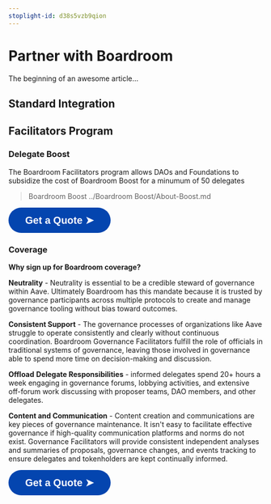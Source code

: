 ```yaml
---
stoplight-id: d38s5vzb9qion
---
```


# Partner with Boardroom

The beginning of an awesome article...

## Standard Integration

## Facilitators Program

### Delegate Boost
The Boardroom Facilitators program allows DAOs and Foundations to subsidize the cost of Boardroom Boost for a minumum of 50 delegates 

> Boardroom Boost ../Boardroom Boost/About-Boost.md


<a href="https://calendly.com/d/d5z-6wd-6vs/facilitators-program-onboarding"><button style="all:unset;font-family:Helvetica,Arial,sans-serif;display:inline-block;max-width:100%;white-space:nowrap;overflow:hidden;text-overflow:ellipsis;background-color:#0445AF;color:#FFFFFF;font-size:20px;border-radius:25px;padding:0 33px;font-weight:bold;height:50px;cursor:pointer;line-height:50px;text-align:center;margin:0;text-decoration:none;">Get a Quote ➤</button><a/>



### Coverage

**Why sign up for Boardroom coverage?**

**Neutrality** - Neutrality is essential to be a credible steward of governance within Aave. Ultimately Boardroom has this mandate because it is trusted by governance participants across multiple protocols to create and manage governance tooling without bias toward outcomes.

**Consistent Support** - The governance processes of organizations like Aave struggle to operate consistently and clearly without continuous coordination. Boardroom Governance Facilitators fulfill the role of officials in traditional systems of governance, leaving those involved in governance able to spend more time on decision-making and discussion.

**Offload** **Delegate Responsibilities** - informed delegates spend 20+ hours a week engaging in governance forums, lobbying activities, and extensive off-forum work discussing with proposer teams, DAO members, and other delegates.

**Content and Communication** - Content creation and communications are key pieces of governance maintenance. It isn't easy to facilitate effective governance if high-quality communication platforms and norms do not exist. Governance Facilitators will provide consistent independent analyses and summaries of proposals, governance changes, and events tracking to ensure delegates and tokenholders are kept continually informed.

<a href="https://calendly.com/d/d5z-6wd-6vs/facilitators-program-onboarding"><button style="all:unset;font-family:Helvetica,Arial,sans-serif;display:inline-block;max-width:100%;white-space:nowrap;overflow:hidden;text-overflow:ellipsis;background-color:#0445AF;color:#FFFFFF;font-size:20px;border-radius:25px;padding:0 33px;font-weight:bold;height:50px;cursor:pointer;line-height:50px;text-align:center;margin:0;text-decoration:none;">Get a Quote ➤</button><a/>